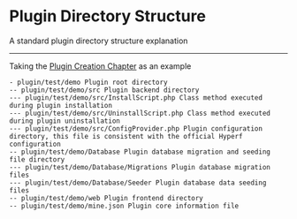 # Plugin Directory Structure

A standard plugin directory structure explanation

---

Taking the [Plugin Creation Chapter](./create.md) as an example

```shell
- plugin/test/demo Plugin root directory
-- plugin/test/demo/src Plugin backend directory
--- plugin/test/demo/src/InstallScript.php Class method executed during plugin installation
--- plugin/test/demo/src/UninstallScript.php Class method executed during plugin uninstallation
--- plugin/test/demo/src/ConfigProvider.php Plugin configuration directory, this file is consistent with the official Hyperf configuration
-- plugin/test/demo/Database Plugin database migration and seeding file directory
--- plugin/test/demo/Database/Migrations Plugin database migration files
--- plugin/test/demo/Database/Seeder Plugin database data seeding files
-- plugin/test/demo/web Plugin frontend directory
-- plugin/test/demo/mine.json Plugin core information file
```